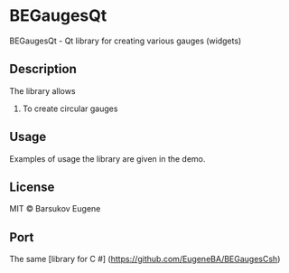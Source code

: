 # BEGaugesQt
BEGaugesQt - Qt library for creating various gauges (widgets)

## Description
The library allows
1. To create circular gauges

## Usage
Examples of usage the library are given in the demo.

## License
MIT © Barsukov Eugene

## Port
The same [library for C #] (https://github.com/EugeneBA/BEGaugesCsh)

